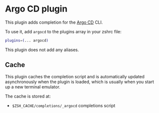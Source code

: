 # Argo CD plugin

This plugin adds completion for the [Argo CD](https://argoproj.github.io/cd/)
CLI.

To use it, add `argocd` to the plugins array in your zshrc file:

```zsh
plugins=(... argocd)
```

This plugin does not add any aliases.

## Cache

This plugin caches the completion script and is automatically updated
asynchronously when the plugin is loaded, which is usually when you start up a
new terminal emulator.

The cache is stored at:

-   `$ZSH_CACHE/completions/_argocd` completions script

